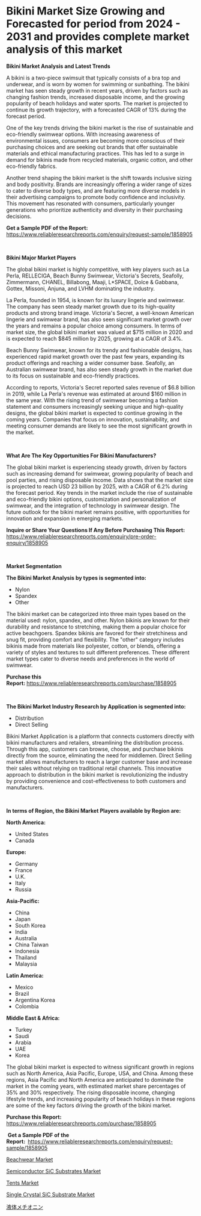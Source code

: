 <p><h1>Bikini Market Size Growing and Forecasted for period from 2024 - 2031 and provides complete market analysis of this market</h1></p><p><strong>Bikini Market Analysis and Latest Trends</strong></p>
<p><p>A bikini is a two-piece swimsuit that typically consists of a bra top and underwear, and is worn by women for swimming or sunbathing. The bikini market has seen steady growth in recent years, driven by factors such as changing fashion trends, increased disposable income, and the growing popularity of beach holidays and water sports. The market is projected to continue its growth trajectory, with a forecasted CAGR of 13% during the forecast period.</p><p>One of the key trends driving the bikini market is the rise of sustainable and eco-friendly swimwear options. With increasing awareness of environmental issues, consumers are becoming more conscious of their purchasing choices and are seeking out brands that offer sustainable materials and ethical manufacturing practices. This has led to a surge in demand for bikinis made from recycled materials, organic cotton, and other eco-friendly fabrics.</p><p>Another trend shaping the bikini market is the shift towards inclusive sizing and body positivity. Brands are increasingly offering a wider range of sizes to cater to diverse body types, and are featuring more diverse models in their advertising campaigns to promote body confidence and inclusivity. This movement has resonated with consumers, particularly younger generations who prioritize authenticity and diversity in their purchasing decisions.</p></p>
<p><strong>Get a Sample PDF of the Report:&nbsp;</strong> <a href="https://www.reliableresearchreports.com/enquiry/request-sample/1858905">https://www.reliableresearchreports.com/enquiry/request-sample/1858905</a></p>
<p>&nbsp;</p>
<p><strong>Bikini Major Market Players</strong></p>
<p><p>The global bikini market is highly competitive, with key players such as La Perla, RELLECIGA, Beach Bunny Swimwear, Victoria's Secrets, Seafolly, Zimmermann, CHANEL, Billabong, Maaji, L*SPACE, Dolce & Gabbana, Gottex, Missoni, Anjuna, and LVHM dominating the industry. </p><p>La Perla, founded in 1954, is known for its luxury lingerie and swimwear. The company has seen steady market growth due to its high-quality products and strong brand image. Victoria's Secret, a well-known American lingerie and swimwear brand, has also seen significant market growth over the years and remains a popular choice among consumers. In terms of market size, the global bikini market was valued at $715 million in 2020 and is expected to reach $845 million by 2025, growing at a CAGR of 3.4%.</p><p>Beach Bunny Swimwear, known for its trendy and fashionable designs, has experienced rapid market growth over the past few years, expanding its product offerings and reaching a wider consumer base. Seafolly, an Australian swimwear brand, has also seen steady growth in the market due to its focus on sustainable and eco-friendly practices. </p><p>According to reports, Victoria's Secret reported sales revenue of $6.8 billion in 2019, while La Perla's revenue was estimated at around $160 million in the same year. With the rising trend of swimwear becoming a fashion statement and consumers increasingly seeking unique and high-quality designs, the global bikini market is expected to continue growing in the coming years. Companies that focus on innovation, sustainability, and meeting consumer demands are likely to see the most significant growth in the market.</p></p>
<p>&nbsp;</p>
<p><strong>What Are The Key Opportunities For Bikini Manufacturers?</strong></p>
<p><p>The global bikini market is experiencing steady growth, driven by factors such as increasing demand for swimwear, growing popularity of beach and pool parties, and rising disposable income. Data shows that the market size is projected to reach USD 23 billion by 2025, with a CAGR of 6.2% during the forecast period. Key trends in the market include the rise of sustainable and eco-friendly bikini options, customization and personalization of swimwear, and the integration of technology in swimwear design. The future outlook for the bikini market remains positive, with opportunities for innovation and expansion in emerging markets.</p></p>
<p><strong>Inquire or Share Your Questions If Any Before Purchasing This Report:</strong> <a href="https://www.reliableresearchreports.com/enquiry/pre-order-enquiry/1858905">https://www.reliableresearchreports.com/enquiry/pre-order-enquiry/1858905</a></p>
<p>&nbsp;</p>
<p><strong>Market Segmentation</strong></p>
<p><strong>The Bikini Market Analysis by types is segmented into:</strong></p>
<p><ul><li>Nylon</li><li>Spandex</li><li>Other</li></ul></p>
<p><p>The bikini market can be categorized into three main types based on the material used: nylon, spandex, and other. Nylon bikinis are known for their durability and resistance to stretching, making them a popular choice for active beachgoers. Spandex bikinis are favored for their stretchiness and snug fit, providing comfort and flexibility. The "other" category includes bikinis made from materials like polyester, cotton, or blends, offering a variety of styles and textures to suit different preferences. These different market types cater to diverse needs and preferences in the world of swimwear.</p></p>
<p><strong>Purchase this Report:&nbsp;</strong><a href="https://www.reliableresearchreports.com/purchase/1858905">https://www.reliableresearchreports.com/purchase/1858905</a></p>
<p>&nbsp;</p>
<p><strong>The Bikini Market Industry Research by Application is segmented into:</strong></p>
<p><ul><li>Distribution</li><li>Direct Selling</li></ul></p>
<p><p>Bikini Market Application is a platform that connects customers directly with bikini manufacturers and retailers, streamlining the distribution process. Through this app, customers can browse, choose, and purchase bikinis directly from the source, eliminating the need for middlemen. Direct Selling market allows manufacturers to reach a larger customer base and increase their sales without relying on traditional retail channels. This innovative approach to distribution in the bikini market is revolutionizing the industry by providing convenience and cost-effectiveness to both customers and manufacturers.</p></p>
<p>&nbsp;</p>
<p><strong>In terms of Region, the Bikini Market Players available by Region are:</strong></p>
<p>
    <p> <strong> North America: </strong>
        <ul>
            <li>United States</li>
            <li>Canada</li>
        </ul>
        </p> 
    <p> <strong> Europe: </strong>
        <ul>
            <li>Germany</li>
            <li>France</li>
            <li>U.K.</li>
            <li>Italy</li>
            <li>Russia</li>
        </ul>
        </p> 
    <p> <strong> Asia-Pacific: </strong>
        <ul>
            <li>China</li>
            <li>Japan</li>
            <li>South Korea</li>
            <li>India</li>
            <li>Australia</li>
            <li>China Taiwan</li>
            <li>Indonesia</li>
            <li>Thailand</li>
            <li>Malaysia</li>
        </ul>
        </p> 
    <p> <strong> Latin America: </strong>
        <ul>
            <li>Mexico</li>
            <li>Brazil</li>
            <li>Argentina Korea</li>
            <li>Colombia</li>
        </ul>
        </p> 
    <p> <strong> Middle East & Africa: </strong>
        <ul>
            <li>Turkey</li>
            <li>Saudi</li>
            <li>Arabia</li>
            <li>UAE</li>
            <li>Korea</li>
        </ul>
    </p>
    </p>
<p><p>The global bikini market is expected to witness significant growth in regions such as North America, Asia Pacific, Europe, USA, and China. Among these regions, Asia Pacific and North America are anticipated to dominate the market in the coming years, with estimated market share percentages of 35% and 30% respectively. The rising disposable income, changing lifestyle trends, and increasing popularity of beach holidays in these regions are some of the key factors driving the growth of the bikini market.</p></p>
<p><strong>Purchase this Report: </strong><a href="https://www.reliableresearchreports.com/purchase/1858905">https://www.reliableresearchreports.com/purchase/1858905</a></p>
<p>&nbsp;<strong>Get a Sample PDF of the Report:&nbsp;&nbsp;</strong><a href="https://www.reliableresearchreports.com/enquiry/request-sample/1858905">https://www.reliableresearchreports.com/enquiry/request-sample/1858905</a></p>
<p><strong></strong></p>
<p><p><a href="https://github.com/okotobwrhuteie/Market-Research-Report-List-1/blob/main/beachwear-market.md">Beachwear Market</a></p><p><a href="https://issuu.com/reportprime-2/docs/semiconductor-sic-substrates-market-size-2030.pptx">Semiconductor SiC Substrates Market</a></p><p><a href="https://github.com/myacatherineblakecaczo9vcsw/Market-Research-Report-List-1/blob/main/tents-market.md">Tents Market</a></p><p><a href="https://issuu.com/reportprime-2/docs/single-crystal-sic-substrate-market-size-2030.pptx">Single Crystal SiC Substrate Market</a></p><p><a href="https://github.com/ycmtqqhvk3273/Market-Research-Report-List-1/blob/main/28727184647.md">液体メチオニン</a></p></p>